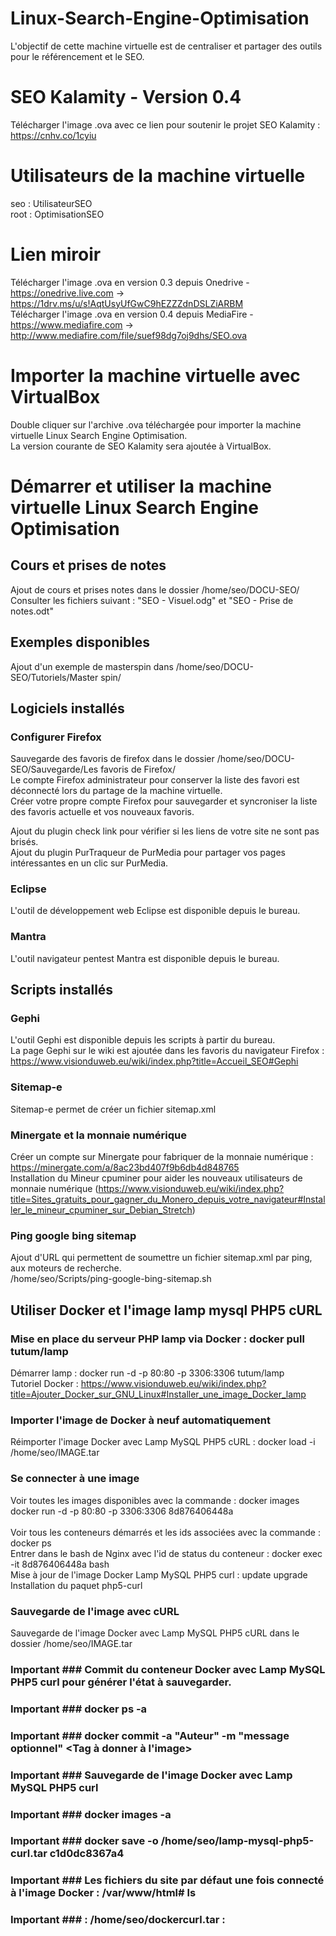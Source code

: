 # Linux-Search-Engine-Optimisation
L'objectif de cette machine virtuelle est de centraliser et partager des outils pour le référencement et le SEO.

# SEO Kalamity - Version 0.4
Télécharger l'image .ova avec ce lien pour soutenir le projet SEO Kalamity : https://cnhv.co/1cyiu

# Utilisateurs de la machine virtuelle
seo : UtilisateurSEO<br/>
root : OptimisationSEO

# Lien miroir
Télécharger l'image .ova en version 0.3 depuis Onedrive - https://onedrive.live.com -> https://1drv.ms/u/s!AqtUsyUfGwC9hEZZZdnDSLZiARBM<br/>
Télécharger l'image .ova en version 0.4 depuis MediaFire - https://www.mediafire.com -> http://www.mediafire.com/file/suef98dg7oj9dhs/SEO.ova

# Importer la machine virtuelle avec VirtualBox
Double cliquer sur l'archive .ova téléchargée pour importer la machine virtuelle Linux Search Engine Optimisation.<br/>
La version courante de SEO Kalamity sera ajoutée à VirtualBox.

# Démarrer et utiliser la machine virtuelle Linux Search Engine Optimisation
## Cours et prises de notes
Ajout de cours et prises notes dans le dossier /home/seo/DOCU-SEO/<br/>
Consulter les fichiers suivant : "SEO - Visuel.odg" et "SEO - Prise de notes.odt"

## Exemples disponibles
Ajout d'un exemple de masterspin dans /home/seo/DOCU-SEO/Tutoriels/Master spin/

## Logiciels installés
### Configurer Firefox
Sauvegarde des favoris de firefox dans le dossier /home/seo/DOCU-SEO/Sauvegarde/Les favoris de Firefox/<br/>
Le compte Firefox administrateur pour conserver la liste des favori est déconnecté lors du partage de la machine virtuelle.<br/>
Créer votre propre compte Firefox pour sauvegarder et syncroniser la liste des favoris actuelle et vos nouveaux favoris.

Ajout du plugin check link pour vérifier si les liens de votre site ne sont pas brisés.<br/>
Ajout du plugin PurTraqueur de PurMedia pour partager vos pages intéressantes en un clic sur PurMedia.
### Eclipse
L'outil de développement web Eclipse est disponible depuis le bureau.
### Mantra
L'outil navigateur pentest Mantra est disponible depuis le bureau.

## Scripts installés
### Gephi
L'outil Gephi est disponible depuis les scripts à partir du bureau.<br/>
La page Gephi sur le wiki est ajoutée dans les favoris du navigateur Firefox : https://www.visionduweb.eu/wiki/index.php?title=Accueil_SEO#Gephi
### Sitemap-e
Sitemap-e permet de créer un fichier sitemap.xml
### Minergate et la monnaie numérique
Créer un compte sur Minergate pour fabriquer de la monnaie numérique : https://minergate.com/a/8ac23bd407f9b6db4d848765<br/>
Installation du Mineur cpuminer pour aider les nouveaux utilisateurs de monnaie numérique (https://www.visionduweb.eu/wiki/index.php?title=Sites_gratuits_pour_gagner_du_Monero_depuis_votre_navigateur#Installer_le_mineur_cpuminer_sur_Debian_Stretch)
### Ping google bing sitemap
Ajout d'URL qui permettent de soumettre un fichier sitemap.xml par ping, aux moteurs de recherche.<br/>
/home/seo/Scripts/ping-google-bing-sitemap.sh

## Utiliser Docker et l'image lamp mysql PHP5 cURL
### Mise en place du serveur PHP lamp via Docker : docker pull tutum/lamp
Démarrer lamp : docker run -d -p 80:80 -p 3306:3306 tutum/lamp<br/>
Tutoriel Docker : https://www.visionduweb.eu/wiki/index.php?title=Ajouter_Docker_sur_GNU_Linux#Installer_une_image_Docker_lamp

### Importer l'image de Docker à neuf automatiquement
Réimporter l'image Docker avec Lamp MySQL PHP5 cURL : docker load -i /home/seo/IMAGE.tar<br/>

### Se connecter à une image
Voir toutes les images disponibles avec la commande : docker images
docker run -d -p 80:80 -p 3306:3306 8d876406448a
<br/><br/>
Voir tous les conteneurs démarrés et les ids associées avec la commande : docker ps<br/>
Entrer dans le bash de Nginx avec l'id de status du conteneur : docker exec -it 8d876406448a bash<br/>
Mise à jour de l'image Docker Lamp MySQL PHP5 curl : update upgrade
Installation du paquet php5-curl

### Sauvegarde de l'image avec cURL
Sauvegarde de l'image Docker avec Lamp MySQL PHP5 cURL dans le dossier /home/seo/IMAGE.tar</br>

### Important ### Commit du conteneur Docker avec Lamp MySQL PHP5 curl pour générer l'état à sauvegarder.
### Important ### docker ps -a
### Important ### docker commit -a "Auteur" -m "message optionnel" <ID du conteneur ou nom> <Tag à donner à l'image>

### Important ### Sauvegarde de l'image Docker avec Lamp MySQL PHP5 curl
### Important ### docker images -a
### Important ### docker save -o /home/seo/lamp-mysql-php5-curl.tar c1d0dc8367a4



### Important ### Les fichiers du site par défaut une fois connecté à l'image Docker : /var/www/html# ls
### Important ###  : /home/seo/dockercurl.tar : 

